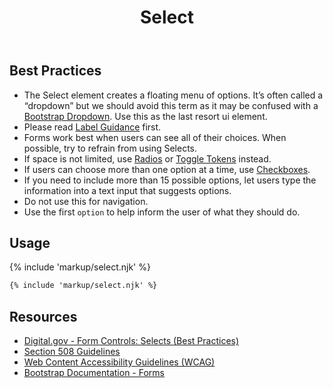 ﻿---
title: Select
summary: Select allows the user to select an option from a group of similar options.
tags: forms
layout: guide
eleventyNavigation:
  key: Select
  parent: Form Controls
  order: 7
  excerpt: Select allows the user to select an option from a group of similar options.
  img: /img/illustrations/illus-select.svg
---

## Best Practices

- The Select element creates a floating menu of options. It’s often called a “dropdown” but we should avoid this term as it may be confused with a <a href="https://getbootstrap.com/docs/4.5/components/dropdowns/" target="_blank">Bootstrap Dropdown</a>. Use this as the last resort ui element.
- Please read [Label Guidance](/form-controls/labels-guidance) first.
- Forms work best when users can see all of their choices. When possible, try to refrain from using Selects. 
- If space is not limited, use [Radios](/form-controls/radios) or [Toggle Tokens](/form-controls/toggle-tokens) instead.
- If users can choose more than one option at a time, use [Checkboxes](/form-controls/checkboxes).
- If you need to include more than 15 possible options, let users type the information into a text input that suggests options.
- Do not use this for navigation.
- Use the first `option` to help inform the user of what they should do.

## Usage

{% include 'markup/select.njk' %}

``` html
{% include 'markup/select.njk' %}
```

## Resources
* <a href="https://designsystem.digital.gov/components/form-controls/#dropdown" target="_blank">Digital.gov - Form Controls: Selects (Best Practices)</a>
* <a href="https://www.section508.gov/" target="_blank">Section 508 Guidelines</a>
* <a href="https://www.w3.org/TR/WCAG21/" target="_blank">Web Content Accessibility Guidelines (WCAG)</a>
* <a href="https://getbootstrap.com/docs/4.5/components/forms/" target="_blank">Bootstrap Documentation - Forms</a>
